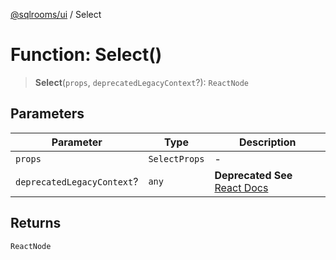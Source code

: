 [@sqlrooms/ui](../index.md) / Select

# Function: Select()

> **Select**(`props`, `deprecatedLegacyContext`?): `ReactNode`

## Parameters

| Parameter | Type | Description |
| ------ | ------ | ------ |
| `props` | `SelectProps` | - |
| `deprecatedLegacyContext`? | `any` | **Deprecated** **See** [React Docs](https://legacy.reactjs.org/docs/legacy-context.html#referencing-context-in-lifecycle-methods) |

## Returns

`ReactNode`
